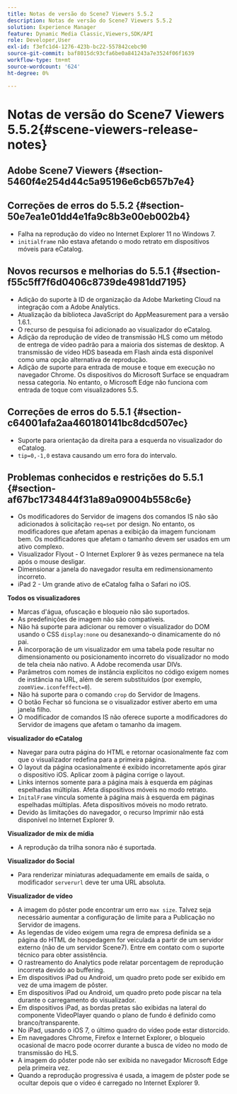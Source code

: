 ```yaml
---
title: Notas de versão do Scene7 Viewers 5.5.2
description: Notas de versão do Scene7 Viewers 5.5.2
solution: Experience Manager
feature: Dynamic Media Classic,Viewers,SDK/API
role: Developer,User
exl-id: f3efc1d4-1276-423b-bc22-557842cebc90
source-git-commit: baf8015dc93cfa6be0a841243a7e3524f06f1639
workflow-type: tm+mt
source-wordcount: '624'
ht-degree: 0%

---
```


# Notas de versão do Scene7 Viewers 5.5.2{#scene-viewers-release-notes}

## Adobe Scene7 Viewers {#section-5460f4e254d44c5a95196e6cb657b7e4}

## Correções de erros do 5.5.2 {#section-50e7ea1e01dd4e1fa9c8b3e00eb002b4}

* Falha na reprodução do vídeo no Internet Explorer 11 no Windows 7.
* `initialframe` não estava afetando o modo retrato em dispositivos móveis para eCatalog.

## Novos recursos e melhorias do 5.5.1 {#section-f55c5ff7f6d0406c8739de4981dd7195}

* Adição do suporte à ID de organização da Adobe Marketing Cloud na integração com a Adobe Analytics.
* Atualização da biblioteca JavaScript do AppMeasurement para a versão 1.6.1.
* O recurso de pesquisa foi adicionado ao visualizador do eCatalog.
* Adição da reprodução de vídeo de transmissão HLS como um método de entrega de vídeo padrão para a maioria dos sistemas de desktop. A transmissão de vídeo HDS baseada em Flash ainda está disponível como uma opção alternativa de reprodução.
* Adição de suporte para entrada de mouse e toque em execução no navegador Chrome. Os dispositivos do Microsoft Surface se enquadram nessa categoria. No entanto, o Microsoft Edge não funciona com entrada de toque com visualizadores 5.5.

## Correções de erros do 5.5.1 {#section-c64001afa2aa460180141bc8dcd507ec}

* Suporte para orientação da direita para a esquerda no visualizador do eCatalog.
* `tip=0,-1,0` estava causando um erro fora do intervalo.

## Problemas conhecidos e restrições do 5.5.1 {#section-af67bc1734844f31a89a09004b558c6e}

* Os modificadores do Servidor de imagens dos comandos IS não são adicionados à solicitação `req=set` por design. No entanto, os modificadores que afetam apenas a exibição da imagem funcionam bem. Os modificadores que afetam o tamanho devem ser usados em um ativo complexo.
* Visualizador Flyout - O Internet Explorer 9 às vezes permanece na tela após o mouse desligar.
* Dimensionar a janela do navegador resulta em redimensionamento incorreto.
* iPad 2 - Um grande ativo de eCatalog falha o Safari no iOS.

**Todos os visualizadores**

* Marcas d&#39;água, ofuscação e bloqueio não são suportados.
* As predefinições de imagem não são compatíveis.
* Não há suporte para adicionar ou remover o visualizador do DOM usando o CSS `display:none` ou desanexando-o dinamicamente do nó pai.
* A incorporação de um visualizador em uma tabela pode resultar no dimensionamento ou posicionamento incorreto do visualizador no modo de tela cheia não nativo. A Adobe recomenda usar DIVs.
* Parâmetros com nomes de instância explícitos no código exigem nomes de instância na URL, além de serem substituídos (por exemplo, `zoomView.iconfeffect=0`).
* Não há suporte para o comando `crop` do Servidor de Imagens.
* O botão Fechar só funciona se o visualizador estiver aberto em uma janela filho.
* O modificador de comandos IS não oferece suporte a modificadores do Servidor de imagens que afetam o tamanho da imagem.

**visualizador do eCatalog**

* Navegar para outra página do HTML e retornar ocasionalmente faz com que o visualizador redefina para a primeira página.
* O layout da página ocasionalmente é exibido incorretamente após girar o dispositivo iOS. Aplicar zoom à página corrige o layout.
* Links internos somente para a página mais à esquerda em páginas espelhadas múltiplas. Afeta dispositivos móveis no modo retrato.
* `InitalFrame` vincula somente à página mais à esquerda em páginas espelhadas múltiplas. Afeta dispositivos móveis no modo retrato.
* Devido às limitações do navegador, o recurso Imprimir não está disponível no Internet Explorer 9.

**Visualizador de mix de mídia**

* A reprodução da trilha sonora não é suportada.

**Visualizador do Social**

* Para renderizar miniaturas adequadamente em emails de saída, o modificador `serverurl` deve ter uma URL absoluta.

**Visualizador de vídeo**

* A imagem do pôster pode encontrar um erro `max size`. Talvez seja necessário aumentar a configuração de limite para a Publicação no Servidor de imagens.
* As legendas de vídeo exigem uma regra de empresa definida se a página do HTML de hospedagem for veiculada a partir de um servidor externo (não de um servidor Scene7). Entre em contato com o suporte técnico para obter assistência.
* O rastreamento do Analytics pode relatar porcentagem de reprodução incorreta devido ao buffering.
* Em dispositivos iPad ou Android, um quadro preto pode ser exibido em vez de uma imagem de pôster.
* Em dispositivos iPad ou Android, um quadro preto pode piscar na tela durante o carregamento do visualizador.
* Em dispositivos iPad, as bordas pretas são exibidas na lateral do componente VideoPlayer quando o plano de fundo é definido como branco/transparente.
* No iPad, usando o iOS 7, o último quadro do vídeo pode estar distorcido.
* Em navegadores Chrome, Firefox e Internet Explorer, o bloqueio ocasional de macro pode ocorrer durante a busca de vídeo no modo de transmissão do HLS.
* A imagem do pôster pode não ser exibida no navegador Microsoft Edge pela primeira vez.
* Quando a reprodução progressiva é usada, a imagem de pôster pode se ocultar depois que o vídeo é carregado no Internet Explorer 9.
